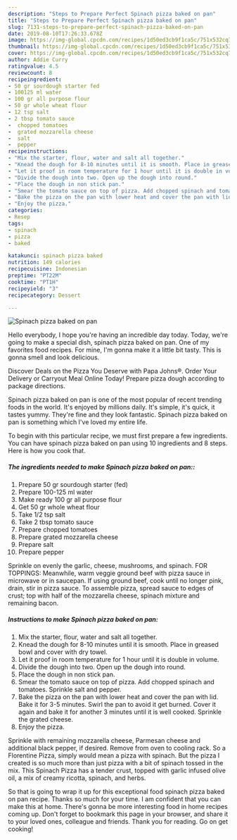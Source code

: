 ```yaml
---
description: "Steps to Prepare Perfect Spinach pizza baked on pan"
title: "Steps to Prepare Perfect Spinach pizza baked on pan"
slug: 7131-steps-to-prepare-perfect-spinach-pizza-baked-on-pan
date: 2019-08-10T17:26:33.678Z
image: https://img-global.cpcdn.com/recipes/1d50ed3cb9f1ca5c/751x532cq70/spinach-pizza-baked-on-pan-recipe-main-photo.jpg
thumbnail: https://img-global.cpcdn.com/recipes/1d50ed3cb9f1ca5c/751x532cq70/spinach-pizza-baked-on-pan-recipe-main-photo.jpg
cover: https://img-global.cpcdn.com/recipes/1d50ed3cb9f1ca5c/751x532cq70/spinach-pizza-baked-on-pan-recipe-main-photo.jpg
author: Addie Curry
ratingvalue: 4.5
reviewcount: 8
recipeingredient:
- 50 gr sourdough starter fed
- 100125 ml water
- 100 gr all purpose flour
- 50 gr whole wheat flour
- 12 tsp salt
- 2 tbsp tomato sauce
-  chopped tomatoes
-  grated mozzarella cheese
-  salt
-  pepper
recipeinstructions:
- "Mix the starter, flour, water and salt all together."
- "Knead the dough for 8-10 minutes until it is smooth. Place in greased bowl and cover with dry towel."
- "Let it proof in room temperature for 1 hour until it is double in volume."
- "Divide the dough into two. Open up the dough into round."
- "Place the dough in non stick pan."
- "Smear the tomato sauce on top of pizza. Add chopped spinach and tomatoes. Sprinkle salt and pepper."
- "Bake the pizza on the pan with lower heat and cover the pan with lid. Bake it for 3-5 minutes. Swirl the pan to avoid it get burned. Cover it again and bake it for another 3 minutes until it is well cooked. Sprinkle the grated cheese."
- "Enjoy the pizza."
categories:
- Resep
tags:
- spinach
- pizza
- baked

katakunci: spinach pizza baked
nutrition: 149 calories
recipecuisine: Indonesian
preptime: "PT22M"
cooktime: "PT1H"
recipeyield: "3"
recipecategory: Dessert

---
```



![Spinach pizza baked on pan](https://img-global.cpcdn.com/recipes/1d50ed3cb9f1ca5c/751x532cq70/spinach-pizza-baked-on-pan-recipe-main-photo.jpg)

Hello everybody, I hope you're having an incredible day today. Today, we're going to make a special dish, spinach pizza baked on pan. One of my favorites food recipes. For mine, I'm gonna make it a little bit tasty. This is gonna smell and look delicious.

Discover Deals on the Pizza You Deserve with Papa Johns®. Order Your Delivery or Carryout Meal Online Today! Prepare pizza dough according to package directions.

Spinach pizza baked on pan is one of the most popular of recent trending foods in the world. It's enjoyed by millions daily. It's simple, it's quick, it tastes yummy. They're fine and they look fantastic. Spinach pizza baked on pan is something which I've loved my entire life.


To begin with this particular recipe, we must first prepare a few ingredients. You can have spinach pizza baked on pan using 10 ingredients and 8 steps. Here is how you cook that.

##### The ingredients needed to make Spinach pizza baked on pan::

1. Prepare 50 gr sourdough starter (fed)
1. Prepare 100-125 ml water
1. Make ready 100 gr all purpose flour
1. Get 50 gr whole wheat flour
1. Take 1/2 tsp salt
1. Take 2 tbsp tomato sauce
1. Prepare  chopped tomatoes
1. Prepare  grated mozzarella cheese
1. Prepare  salt
1. Prepare  pepper


Sprinkle on evenly the garlic, cheese, mushrooms, and spinach. FOR TOPPINGS: Meanwhile, warm veggie ground beef with pizza sauce in microwave or in saucepan. If using ground beef, cook until no longer pink, drain, stir in pizza sauce. To assemble pizza, spread sauce to edges of crust; top with half of the mozzarella cheese, spinach mixture and remaining bacon. 

##### Instructions to make Spinach pizza baked on pan:

1. Mix the starter, flour, water and salt all together.
1. Knead the dough for 8-10 minutes until it is smooth. Place in greased bowl and cover with dry towel.
1. Let it proof in room temperature for 1 hour until it is double in volume.
1. Divide the dough into two. Open up the dough into round.
1. Place the dough in non stick pan.
1. Smear the tomato sauce on top of pizza. Add chopped spinach and tomatoes. Sprinkle salt and pepper.
1. Bake the pizza on the pan with lower heat and cover the pan with lid. Bake it for 3-5 minutes. Swirl the pan to avoid it get burned. Cover it again and bake it for another 3 minutes until it is well cooked. Sprinkle the grated cheese.
1. Enjoy the pizza.


Sprinkle with remaining mozzarella cheese, Parmesan cheese and additional black pepper, if desired. Remove from oven to cooling rack. So a Florentine Pizza, simply would mean a pizza with spinach. But the pizza I created is so much more than just pizza with a bit of spinach tossed in the mix. This Spinach Pizza has a tender crust, topped with garlic infused olive oil, a mix of creamy ricotta, spinach, and herbs. 

So that is going to wrap it up for this exceptional food spinach pizza baked on pan recipe. Thanks so much for your time. I am confident that you can make this at home. There's gonna be more interesting food in home recipes coming up. Don't forget to bookmark this page in your browser, and share it to your loved ones, colleague and friends. Thank you for reading. Go on get cooking!
